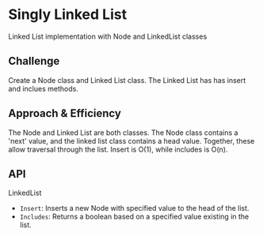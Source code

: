 # Singly Linked List

Linked List implementation with Node and LinkedList classes

## Challenge

Create a Node class and Linked List class. The Linked List has has insert and inclues methods.

## Approach & Efficiency

The Node and Linked List are both classes. The Node class contains a 'next' value, and the linked list class contains a head value. Together, these allow traversal through the list. Insert is O(1), while includes is O(n).

## API

LinkedList

- `Insert`: Inserts a new Node with specified value to the head of the list.
- `Includes`: Returns a boolean based on a specified value existing in the list.
